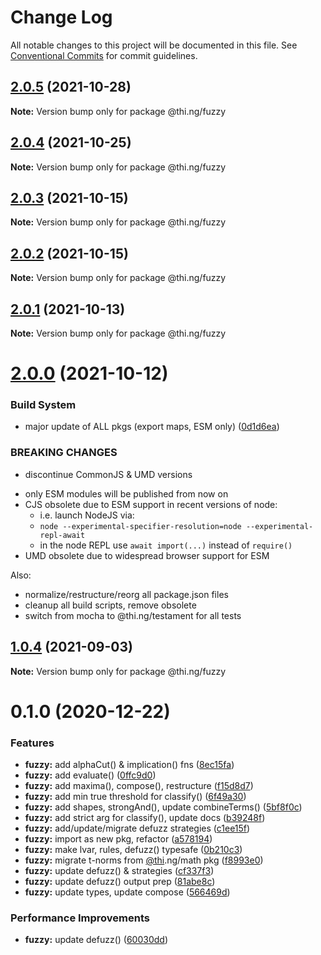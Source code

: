 # Change Log

All notable changes to this project will be documented in this file.
See [Conventional Commits](https://conventionalcommits.org) for commit guidelines.

## [2.0.5](https://github.com/thi-ng/umbrella/compare/@thi.ng/fuzzy@2.0.4...@thi.ng/fuzzy@2.0.5) (2021-10-28)

**Note:** Version bump only for package @thi.ng/fuzzy





## [2.0.4](https://github.com/thi-ng/umbrella/compare/@thi.ng/fuzzy@2.0.3...@thi.ng/fuzzy@2.0.4) (2021-10-25)

**Note:** Version bump only for package @thi.ng/fuzzy





## [2.0.3](https://github.com/thi-ng/umbrella/compare/@thi.ng/fuzzy@2.0.2...@thi.ng/fuzzy@2.0.3) (2021-10-15)

**Note:** Version bump only for package @thi.ng/fuzzy





## [2.0.2](https://github.com/thi-ng/umbrella/compare/@thi.ng/fuzzy@2.0.1...@thi.ng/fuzzy@2.0.2) (2021-10-15)

**Note:** Version bump only for package @thi.ng/fuzzy





## [2.0.1](https://github.com/thi-ng/umbrella/compare/@thi.ng/fuzzy@2.0.0...@thi.ng/fuzzy@2.0.1) (2021-10-13)

**Note:** Version bump only for package @thi.ng/fuzzy





# [2.0.0](https://github.com/thi-ng/umbrella/compare/@thi.ng/fuzzy@1.0.4...@thi.ng/fuzzy@2.0.0) (2021-10-12)


### Build System

* major update of ALL pkgs (export maps, ESM only) ([0d1d6ea](https://github.com/thi-ng/umbrella/commit/0d1d6ea9fab2a645d6c5f2bf2591459b939c09b6))


### BREAKING CHANGES

* discontinue CommonJS & UMD versions

- only ESM modules will be published from now on
- CJS obsolete due to ESM support in recent versions of node:
  - i.e. launch NodeJS via:
  - `node --experimental-specifier-resolution=node --experimental-repl-await`
  - in the node REPL use `await import(...)` instead of `require()`
- UMD obsolete due to widespread browser support for ESM

Also:
- normalize/restructure/reorg all package.json files
- cleanup all build scripts, remove obsolete
- switch from mocha to @thi.ng/testament for all tests






##  [1.0.4](https://github.com/thi-ng/umbrella/compare/@thi.ng/fuzzy@1.0.3...@thi.ng/fuzzy@1.0.4) (2021-09-03) 

**Note:** Version bump only for package @thi.ng/fuzzy 

#  0.1.0 (2020-12-22) 

###  Features 

- **fuzzy:** add alphaCut() & implication() fns ([8ec15fa](https://github.com/thi-ng/umbrella/commit/8ec15fa5c0f33fd7342c4047a5523e9fd0597ed1)) 
- **fuzzy:** add evaluate() ([0ffc9d0](https://github.com/thi-ng/umbrella/commit/0ffc9d01f9bd40ba616d1f59e3ced74fa7c0dc7f)) 
- **fuzzy:** add maxima(), compose(), restructure ([f15d8d7](https://github.com/thi-ng/umbrella/commit/f15d8d73df2a438d4866d57fc25fed625acd7a8a)) 
- **fuzzy:** add min true threshold for classify() ([6f49a30](https://github.com/thi-ng/umbrella/commit/6f49a308c62a598f6d0a0e6e5046cd8e24d81eab)) 
- **fuzzy:** add shapes, strongAnd(), update combineTerms() ([5bf8f0c](https://github.com/thi-ng/umbrella/commit/5bf8f0c01541afeb367eff21cb45118a1b62549a)) 
- **fuzzy:** add strict arg for classify(), update docs ([b39248f](https://github.com/thi-ng/umbrella/commit/b39248f359aa0148ff72c484d78175f8f435fe97)) 
- **fuzzy:** add/update/migrate defuzz strategies ([c1ee15f](https://github.com/thi-ng/umbrella/commit/c1ee15fdce2b08176c5bc97ba9ca7a56a84817c7)) 
- **fuzzy:** import as new pkg, refactor ([a578194](https://github.com/thi-ng/umbrella/commit/a57819454f38de4c35095b64b9e7028d9ac21454)) 
- **fuzzy:** make lvar, rules, defuzz() typesafe ([0b210c3](https://github.com/thi-ng/umbrella/commit/0b210c3841ce9184b8dfb83ca2dde5ceca0a3b6e)) 
- **fuzzy:** migrate t-norms from [@thi](https://github.com/thi).ng/math pkg ([f8993e0](https://github.com/thi-ng/umbrella/commit/f8993e0dc1aed0243629a21d36ee85e91b2e938d)) 
- **fuzzy:** update defuzz() & strategies ([cf337f3](https://github.com/thi-ng/umbrella/commit/cf337f36dbf24a9cfc4c6f364c3aea82428b5940)) 
- **fuzzy:** update defuzz() output prep ([81abe8c](https://github.com/thi-ng/umbrella/commit/81abe8cb718ce335940234aecf693ba53564a715)) 
- **fuzzy:** update types, update compose ([566469d](https://github.com/thi-ng/umbrella/commit/566469d5c420cc2c4fdc3b107e04b52929b61915)) 

###  Performance Improvements 

- **fuzzy:** update defuzz() ([60030dd](https://github.com/thi-ng/umbrella/commit/60030dd9a5ceb02d58ad89766e14f80019f6f72f))
